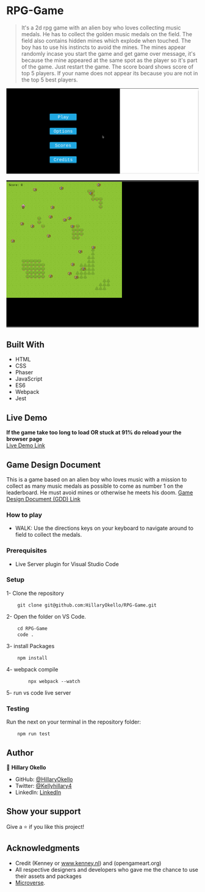 # RPG-Game

> It's a 2d rpg game with an alien boy who loves collecting music medals. He has to collect the golden music medals on the field. The field also contains hidden mines which explode when touched. The boy has to use his instincts to avoid the mines. The mines appear randomly incase you start the game and get game over message, it's because the mine appeared at the same spot as the player so it's part of the game. Just restart the game. The score board shows score of top 5 players. If your name does not appear its because you are not in the top 5 best players.

![screenshot](dist/assets/menu.png)

![screenshot](dist/assets/game.png)

## Built With

- HTML
- CSS
- Phaser
- JavaScript
- ES6
- Webpack
- Jest

## Live Demo

**If the game take too long to load OR stuck at 91% do reload your the browser page** <br>
[Live Demo Link](https://musicmedal.netlify.app/)


## Game Design Document

This is a game based on an alien boy who loves music with a mission to collect as many music medals as possible to come as number 1 on the leaderboard.
He must avoid mines or otherwise he meets his doom.
[Game Design Document (GDD) Link](./GDD.md)

### How to play

- WALK:
  Use the directions keys on your keyboard to navigate around to field to collect the medals.

### Prerequisites

- Live Server plugin for Visual Studio Code

### Setup

1- Clone the repository

```
    git clone git@github.com:HillaryOkello/RPG-Game.git
```

2- Open the folder on VS Code.

```
    cd RPG-Game
    code .
```

3- install Packages

```
    npm install

```

4- webpack compile
```
		npx webpack --watch
```

5- run vs code live server

### Testing

Run the next on your terminal in the repository folder:

```
    npm run test
```

## Author

👤 **Hillary Okello**

- GitHub: [@HillaryOkello](https://github.com/HillaryOkello)
- Twitter: [@Kellyhillary4](https://twitter.com/Kellyhillary4)
- LinkedIn: [LinkedIn](https://www.linkedin.com/in/hillary-okello/)

## Show your support

Give a ⭐️ if you like this project!

## Acknowledgments

- Credit (Kenney or www.kenney.nl) and (opengameart.org)
- All respective designers and developers who gave me the chance to use their assets and packages
- [Microverse](https://www.microverse.org/).
